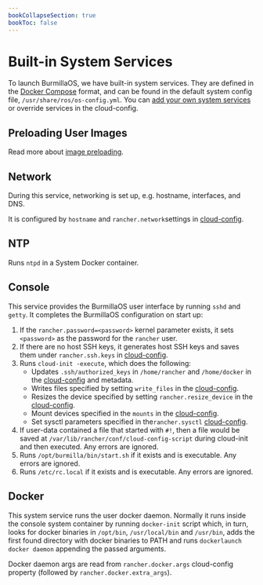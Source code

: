 ```yaml
---
bookCollapseSection: true
bookToc: false
---
```

# Built-in System Services

To launch BurmillaOS, we have built-in system services. They are defined in the [Docker Compose](https://docs.docker.com/compose/compose-file/) format, and can be found in the default system config file, `/usr/share/ros/os-config.yml`. You can [add your own system services](/docs/system-services/) or override services in the cloud-config.

## Preloading User Images

Read more about [image preloading](/docs/installation/boot-process/image-preloading).

## Network

During this service, networking is set up, e.g. hostname, interfaces, and DNS.

It is configured by `hostname` and `rancher.network`settings in [cloud-config](/docs/configuration/base/#cloud-config).

## NTP

Runs `ntpd` in a System Docker container.

## Console

This service provides the BurmillaOS user interface by running `sshd` and `getty`. It completes the BurmillaOS configuration on start up:

1. If the `rancher.password=<password>` kernel parameter exists, it sets `<password>` as the password for the `rancher` user.
2. If there are no host SSH keys, it generates host SSH keys and saves them under `rancher.ssh.keys` in [cloud-config](/docs/configuration/base/#cloud-config).
3. Runs `cloud-init -execute`, which does the following:
   * Updates `.ssh/authorized_keys` in `/home/rancher` and `/home/docker` in the [cloud-config](/docs/configuration/base/ssh-keys) and metadata.
   * Writes files specified by setting `write_files` in the [cloud-config](/docs/configuration/advanced/write-files).
   * Resizes the device specified by setting `rancher.resize_device` in the [cloud-config](/docs/configuration/advanced/resizing-device-partition).
   * Mount devices specified in the `mounts` in the [cloud-config](/docs/storage/additional-mounts).
   * Set sysctl parameters specified in  the`rancher.sysctl` [cloud-config](/docs/configuration/advanced/sysctl).
4. If user-data contained a file that started with `#!`, then a file would be saved at `/var/lib/rancher/conf/cloud-config-script` during cloud-init and then executed. Any errors are ignored.
5. Runs `/opt/burmilla/bin/start.sh` if it exists and is executable. Any errors are ignored.
6. Runs `/etc/rc.local` if it exists and is executable. Any errors are ignored.

## Docker

This system service runs the user docker daemon. Normally it runs inside the console system container by running `docker-init` script which, in turn, looks for docker binaries in `/opt/bin`, `/usr/local/bin` and `/usr/bin`, adds the first found directory with docker binaries to PATH and runs `dockerlaunch docker daemon` appending the passed arguments.

Docker daemon args are read from `rancher.docker.args` cloud-config property (followed by `rancher.docker.extra_args`).
